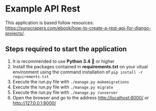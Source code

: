 # Example API Rest

This application is based follow resources: <https://sunscrapers.com/ebook/how-to-create-a-rest-api-for-django-projects/>.

## Steps required to start the application

1.  It is recommended to use **Python 3.4** :snake: or higher
2.  Install the packages contained in **requirements.txt** on your vitual environment using the command installation of `pip install -r requirements.txt`
3.  Execute the run.py file with `./manage.py makemigrations`
4.  Execute the run.py file with `./manage.py migrate`
5.  Execute the run.py file with `./manage.py runserver`
6.  Open the browser and go to the address <http://localhost:8000/> or <http://127.0.0.1:8000/>
